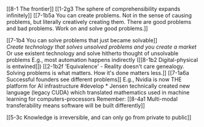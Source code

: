 [[8-1 The frontier]]
[[1-2g3 The sphere of comprehensibility expands infinitely]]
[[7-1b5a You can create problems. Not in the sense of causing problems, but literally creatively creating them. There are good problems and bad problems. Work on and solve good problems.]]

[[7-1b4 You can solve problems that just became solvable]]	
	*Create technology that solves unsolved problems and you create a market*
		Or use existent technology and solve hitherto thought of unsolvable problems
			E.g., most automation happens indirectly ([[8-1b2 Digital-physical is entwined]])
				[[2-1b2f 'Equivalence' - Reality doesn't care genealogy. Solving problems is what matters. How it's done matters less.]]
					[[7-1a6a Successful founders see different problems]]
						E.g., Nvidia is now THE platform for AI infrastructure #develop 
							* Jensen technically created new language (legacy CUDA) which translated mathematics used in machine learning for computers-processors
								Remember: [[8-4a1 Multi-modal transferability means software will be built differently]]

[[5-3c Knowledge is irreversible, and can only go from private to public]]